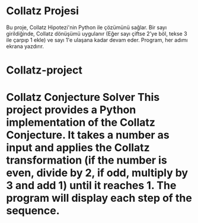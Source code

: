 # Collatz Projesi

Bu proje, Collatz Hipotezi'nin Python ile çözümünü sağlar. Bir sayı girildiğinde, Collatz dönüşümü uygulanır (Eğer sayı çiftse 2'ye böl, tekse 3 ile çarpıp 1 ekle) ve sayı 1'e ulaşana kadar devam eder. Program, her adımı ekrana yazdırır.
# Collatz-project
# Collatz Conjecture Solver This project provides a Python implementation of the Collatz Conjecture. It takes a number as input and applies the Collatz transformation (if the number is even, divide by 2, if odd, multiply by 3 and add 1) until it reaches 1. The program will display each step of the sequence.
